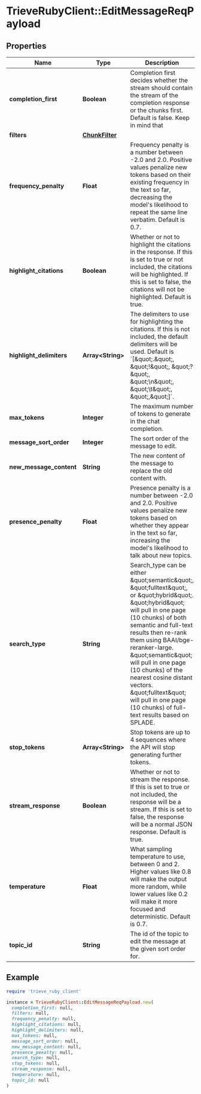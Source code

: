 # TrieveRubyClient::EditMessageReqPayload

## Properties

| Name | Type | Description | Notes |
| ---- | ---- | ----------- | ----- |
| **completion_first** | **Boolean** | Completion first decides whether the stream should contain the stream of the completion response or the chunks first. Default is false. Keep in mind that || is used to separate the chunks from the completion response. If || is in the completion then you may want to split on ||{ instead. | [optional] |
| **filters** | [**ChunkFilter**](ChunkFilter.md) |  | [optional] |
| **frequency_penalty** | **Float** | Frequency penalty is a number between -2.0 and 2.0. Positive values penalize new tokens based on their existing frequency in the text so far, decreasing the model&#39;s likelihood to repeat the same line verbatim. Default is 0.7. | [optional] |
| **highlight_citations** | **Boolean** | Whether or not to highlight the citations in the response. If this is set to true or not included, the citations will be highlighted. If this is set to false, the citations will not be highlighted. Default is true. | [optional] |
| **highlight_delimiters** | **Array&lt;String&gt;** | The delimiters to use for highlighting the citations. If this is not included, the default delimiters will be used. Default is &#x60;[\&quot;.\&quot;, \&quot;!\&quot;, \&quot;?\&quot;, \&quot;\\n\&quot;, \&quot;\\t\&quot;, \&quot;,\&quot;]&#x60;. | [optional] |
| **max_tokens** | **Integer** | The maximum number of tokens to generate in the chat completion. | [optional] |
| **message_sort_order** | **Integer** | The sort order of the message to edit. |  |
| **new_message_content** | **String** | The new content of the message to replace the old content with. |  |
| **presence_penalty** | **Float** | Presence penalty is a number between -2.0 and 2.0. Positive values penalize new tokens based on whether they appear in the text so far, increasing the model&#39;s likelihood to talk about new topics. | [optional] |
| **search_type** | **String** | Search_type can be either \&quot;semantic\&quot;, \&quot;fulltext\&quot;, or \&quot;hybrid\&quot;. \&quot;hybrid\&quot; will pull in one page (10 chunks) of both semantic and full-text results then re-rank them using BAAI/bge-reranker-large. \&quot;semantic\&quot; will pull in one page (10 chunks) of the nearest cosine distant vectors. \&quot;fulltext\&quot; will pull in one page (10 chunks) of full-text results based on SPLADE. | [optional] |
| **stop_tokens** | **Array&lt;String&gt;** | Stop tokens are up to 4 sequences where the API will stop generating further tokens. | [optional] |
| **stream_response** | **Boolean** | Whether or not to stream the response. If this is set to true or not included, the response will be a stream. If this is set to false, the response will be a normal JSON response. Default is true. | [optional] |
| **temperature** | **Float** | What sampling temperature to use, between 0 and 2. Higher values like 0.8 will make the output more random, while lower values like 0.2 will make it more focused and deterministic. Default is 0.7. | [optional] |
| **topic_id** | **String** | The id of the topic to edit the message at the given sort order for. |  |

## Example

```ruby
require 'trieve_ruby_client'

instance = TrieveRubyClient::EditMessageReqPayload.new(
  completion_first: null,
  filters: null,
  frequency_penalty: null,
  highlight_citations: null,
  highlight_delimiters: null,
  max_tokens: null,
  message_sort_order: null,
  new_message_content: null,
  presence_penalty: null,
  search_type: null,
  stop_tokens: null,
  stream_response: null,
  temperature: null,
  topic_id: null
)
```

